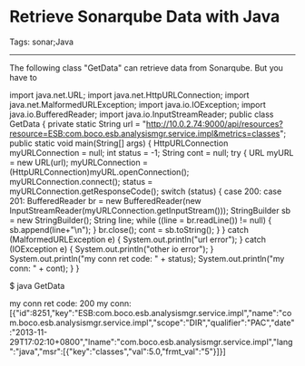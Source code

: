 # Retrieve Sonarqube Data with Java
Tags: sonar;Java

------

The following class "GetData" can retrieve data from Sonarqube. But you have to 

 

 import java.net.URL; 
 import java.net.HttpURLConnection; 
 import java.net.MalformedURLException; 
 import java.io.IOException; 
 import java.io.BufferedReader; 
 import java.io.InputStreamReader; 
 public class GetData { 
  private static String url = "http://10.0.2.74:9000/api/resources?resource=ESB:com.boco.esb.analysismgr.service.impl&metrics=classes"; 
  public static void main(String[] args) { 
   HttpURLConnection myURLConnection = null; 
   int status = -1; 
   String cont = null; 
   try { 
    URL myURL = new URL(url); 
    myURLConnection = (HttpURLConnection)myURL.openConnection(); 
    myURLConnection.connect(); 
    status = myURLConnection.getResponseCode(); 
    switch (status) { 
     case 200: 
     case 201: 
      BufferedReader br = new BufferedReader(new InputStreamReader(myURLConnection.getInputStream())); 
      StringBuilder sb = new StringBuilder(); 
      String line; 
      while ((line = br.readLine()) != null) { 
       sb.append(line+"\n"); 
      } 
      br.close(); 
      cont = sb.toString(); 
    } 
   } 
   catch (MalformedURLException e) { 
    System.out.println("url error"); 
   } 
   catch (IOException e) { 
    System.out.println("other io error"); 
   } 
   System.out.println("my conn ret code: " + status); 
   System.out.println("my conn: " + cont); 
  } 
 } 

 

 

$ java GetData  

my conn ret code: 200 
my conn: [{"id":8251,"key":"ESB:com.boco.esb.analysismgr.service.impl","name":"com.boco.esb.analysismgr.service.impl","scope":"DIR","qualifier":"PAC","date":"2013-11-29T17:02:10+0800","lname":"com.boco.esb.analysismgr.service.impl","lang":"java","msr":[{"key":"classes","val":5.0,"frmt_val":"5"}]}]